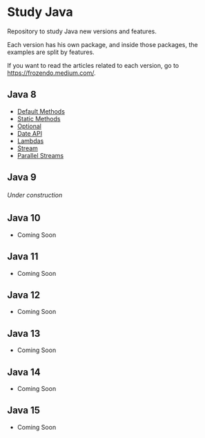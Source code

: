 # Study Java
Repository to study Java new versions and features.

Each version has his own package, and inside those packages, the examples are split by features.

If you want to read the articles related to each version, go to https://frozendo.medium.com/.

## Java 8

* [Default Methods](https://github.com/frozendo/study-java/blob/main/src/com/frozendo/java8/interfacemethods/DefaultMethod.java)
* [Static Methods](https://github.com/frozendo/study-java/blob/main/src/com/frozendo/java8/interfacemethods/StaticMethod.java)
* [Optional](https://github.com/frozendo/study-java/tree/main/src/com/frozendo/java8/optional)
* [Date API](https://github.com/frozendo/study-java/tree/main/src/com/frozendo/java8/dateapi)
* [Lambdas](https://github.com/frozendo/study-java/tree/main/src/com/frozendo/java8/lambda)
* [Stream](https://github.com/frozendo/study-java/tree/main/src/com/frozendo/java8/streamapi) 
* [Parallel Streams](https://github.com/frozendo/study-java/tree/main/src/com/frozendo/java8/parallelstream)

## Java 9

###### Under construction

## Java 10

* Coming Soon

## Java 11

* Coming Soon

## Java 12

* Coming Soon

## Java 13

* Coming Soon

## Java 14

* Coming Soon

## Java 15

* Coming Soon
